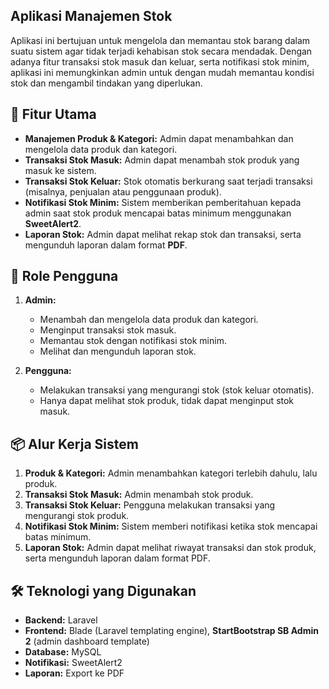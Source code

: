 ## Aplikasi Manajemen Stok

Aplikasi ini bertujuan untuk mengelola dan memantau stok barang dalam suatu sistem agar tidak terjadi kehabisan stok secara mendadak. Dengan adanya fitur transaksi stok masuk dan keluar, serta notifikasi stok minim, aplikasi ini memungkinkan admin untuk dengan mudah memantau kondisi stok dan mengambil tindakan yang diperlukan.

## 🎯 **Fitur Utama**
- **Manajemen Produk & Kategori:** Admin dapat menambahkan dan mengelola data produk dan kategori.
- **Transaksi Stok Masuk:** Admin dapat menambah stok produk yang masuk ke sistem.
- **Transaksi Stok Keluar:** Stok otomatis berkurang saat terjadi transaksi (misalnya, penjualan atau penggunaan produk).
- **Notifikasi Stok Minim:** Sistem memberikan pemberitahuan kepada admin saat stok produk mencapai batas minimum menggunakan **SweetAlert2**.
- **Laporan Stok:** Admin dapat melihat rekap stok dan transaksi, serta mengunduh laporan dalam format **PDF**.

## 👥 **Role Pengguna**
1. **Admin:**
   - Menambah dan mengelola data produk dan kategori.
   - Menginput transaksi stok masuk.
   - Memantau stok dengan notifikasi stok minim.
   - Melihat dan mengunduh laporan stok.
   
2. **Pengguna:**
   - Melakukan transaksi yang mengurangi stok (stok keluar otomatis).
   - Hanya dapat melihat stok produk, tidak dapat menginput stok masuk.

## 📦 **Alur Kerja Sistem**
1. **Produk & Kategori:** Admin menambahkan kategori terlebih dahulu, lalu produk.
2. **Transaksi Stok Masuk:** Admin menambah stok produk.
3. **Transaksi Stok Keluar:** Pengguna melakukan transaksi yang mengurangi stok produk.
4. **Notifikasi Stok Minim:** Sistem memberi notifikasi ketika stok mencapai batas minimum.
5. **Laporan Stok:** Admin dapat melihat riwayat transaksi dan stok produk, serta mengunduh laporan dalam format PDF.

## 🛠️ **Teknologi yang Digunakan**
- **Backend:** Laravel
- **Frontend:** Blade (Laravel templating engine), **StartBootstrap SB Admin 2** (admin dashboard template)
- **Database:** MySQL
- **Notifikasi:** SweetAlert2
- **Laporan:** Export ke PDF
